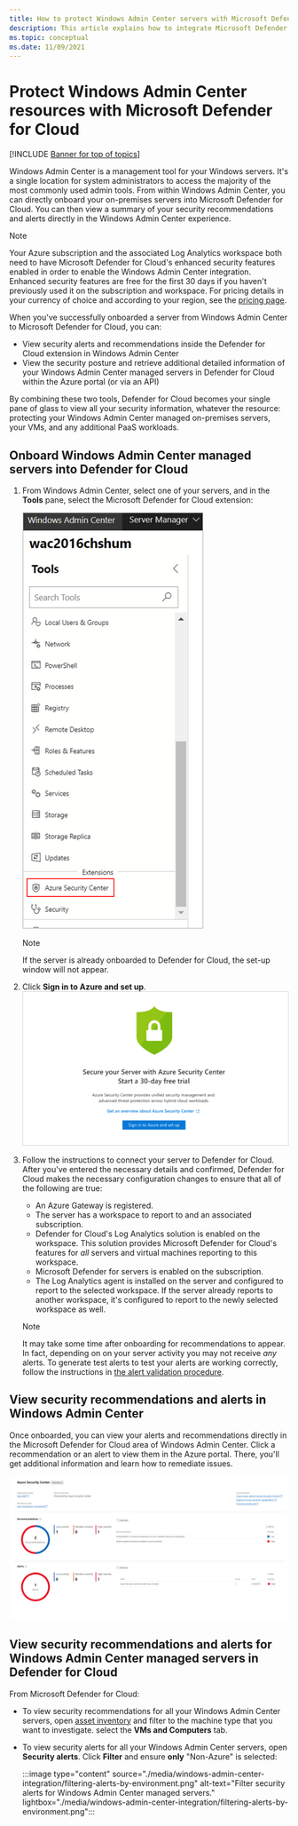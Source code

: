 ```yaml
---
title: How to protect Windows Admin Center servers with Microsoft Defender for Cloud
description: This article explains how to integrate Microsoft Defender for Cloud with Windows Admin Center
ms.topic: conceptual
ms.date: 11/09/2021
---
```

# Protect Windows Admin Center resources with Microsoft Defender for Cloud

[!INCLUDE [Banner for top of topics](./includes/banner.md)]

Windows Admin Center is a management tool for your Windows servers. It's a single location for system administrators to access the majority of the most commonly used admin tools. From within Windows Admin Center, you can directly onboard your on-premises servers into Microsoft Defender for Cloud. You can then view a summary of your security recommendations and alerts directly in the Windows Admin Center experience.

> [!NOTE]
> Your Azure subscription and the associated Log Analytics workspace both need to have Microsoft Defender for Cloud's enhanced security features enabled in order to enable the Windows Admin Center integration.
> Enhanced security features are free for the first 30 days if you haven't previously used it on the subscription and workspace. For pricing details in your currency of choice and according to your region, see the [pricing page](https://azure.microsoft.com/pricing/details/security-center/).
>

When you've successfully onboarded a server from Windows Admin Center to Microsoft Defender for Cloud, you can:

* View security alerts and recommendations inside the Defender for Cloud extension in Windows Admin Center
* View the security posture and retrieve additional detailed information of your Windows Admin Center managed servers in Defender for Cloud within the Azure portal (or via an API)

By combining these two tools, Defender for Cloud becomes your single pane of glass to view all your security information, whatever the resource: protecting your Windows Admin Center managed on-premises servers, your VMs, and any additional PaaS workloads.

## Onboard Windows Admin Center managed servers into Defender for Cloud

1. From Windows Admin Center, select one of your servers, and in the **Tools** pane, select the Microsoft Defender for Cloud extension:

    ![Microsoft Defender for Cloud extension in Windows Admin Center.](./media/windows-admin-center-integration/onboarding-from-wac.png)

    > [!NOTE]
    > If the server is already onboarded to Defender for Cloud, the set-up window will not appear.

1. Click **Sign in to Azure and set up**.
    ![Onboarding Windows Admin Center extension to Defender for Cloud.](./media/windows-admin-center-integration/onboarding-from-wac-welcome.png)

1. Follow the instructions to connect your server to Defender for Cloud. After you've entered the necessary details and confirmed, Defender for Cloud makes the necessary configuration changes to ensure that all of the following are true:
    * An Azure Gateway is registered.
    * The server has a workspace to report to and an associated subscription.
    * Defender for Cloud's Log Analytics solution is enabled on the workspace. This solution provides Microsoft Defender for Cloud's features for *all* servers and virtual machines reporting to this workspace.
    * Microsoft Defender for servers is enabled on the subscription.
    * The Log Analytics agent is installed on the server and configured to report to the selected workspace. If the server already reports to another workspace, it's configured to report to the newly selected workspace as well.

    > [!NOTE]
    > It may take some time after onboarding for recommendations to appear. In fact, depending on on your server activity you may not receive *any* alerts. To generate test alerts to test your alerts are working correctly, follow the instructions in [the alert validation procedure](alert-validation.md).


## View security recommendations and alerts in Windows Admin Center

Once onboarded, you can view your alerts and recommendations directly in the Microsoft Defender for Cloud area of Windows Admin Center. Click a recommendation or an alert to view them in the Azure portal. There, you'll get additional information and learn how to remediate issues.

[![Defender for Cloud recommendations and alerts as seen in Windows Admin Center.](media/windows-admin-center-integration/asc-recommendations-and-alerts-in-wac.png)](media/windows-admin-center-integration/asc-recommendations-and-alerts-in-wac.png#lightbox)

## View security recommendations and alerts for Windows Admin Center managed servers in Defender for Cloud
From Microsoft Defender for Cloud:

* To view security recommendations for all your Windows Admin Center servers, open [asset inventory](asset-inventory.md) and filter to the machine type that you want to investigate. select the **VMs and Computers** tab.

* To view security alerts for all your Windows Admin Center servers, open **Security alerts**. Click **Filter** and ensure **only** "Non-Azure" is selected:

    :::image type="content" source="./media/windows-admin-center-integration/filtering-alerts-by-environment.png" alt-text="Filter security alerts for Windows Admin Center managed servers." lightbox="./media/windows-admin-center-integration/filtering-alerts-by-environment.png":::
